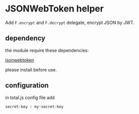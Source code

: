 # JSONWebToken helper #

Add `F.encrypt` and `F.decrypt` delegate, encrypt JSON by JWT.

## dependency ##

the module require these dependencies:

[jsonwebtoken](https://www.npmjs.com/package/jsonwebtoken)

please install before use.

## configuration ##

in total.js config file add

`secret-key : my-secret-key`


